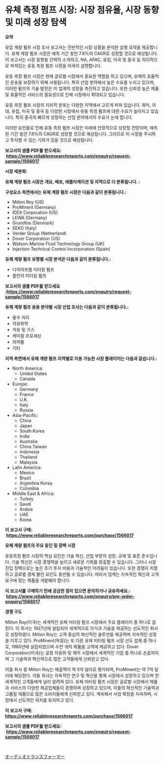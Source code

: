 <p><h1>유체 측정 펌프 시장: 시장 점유율, 시장 동향 및 미래 성장 탐색</h1></p><p><strong>요약</strong></p>
<p><p>유압 계량 펌프 시장 조사 보고서는 전반적인 시장 상황을 분석한 실행 요약을 제공합니다. 유체 계량 펌프 시장은 예측 기간 동안 7.8%의 CAGR로 성장할 것으로 예상됩니다. 이 보고서는 시장 동향을 간략히 소개하고, NA, APAC, 유럽, 미국 및 중국 등 지리적으로 퍼져있는 유동 측정 펌프 시장을 자세히 설명합니다.</p><p>유동 측정 펌프 시장은 현재 글로벌 시장에서 중요한 역할을 하고 있으며, 유체의 효율적인 운송을 보장하기 위해 사용됩니다. 특히 산업 분야에서 높은 수요를 누리고 있으며, 이러한 펌프의 기술 발전은 이 업계의 성장을 촉진하고 있습니다. 또한 신뢰성 높은 제품 및 효율적인 서비스의 필요성으로 인해 시장에서 확대되고 있습니다.</p><p>유동 측정 펌프 시장의 지리적 분포는 다양한 지역에서 고르게 퍼져 있습니다. 북미, 아태, 유럽, 미국 및 중국 등 다양한 시장에서 유동 측정 펌프에 대한 수요가 높아지고 있습니다. 특히 중국의 빠르게 성장하는 산업 분야에서의 수요가 눈에 띕니다.</p><p>이러한 요인들로 인해 유동 측정 펌프 시장은 미래에 안정적으로 성장할 전망이며, 예측된 기간 동안 7.8%의 CAGR로 성장할 것으로 예상됩니다. 그러므로 이 시장을 주시하고 투자할 수 있는 기회가 있을 것으로 예상됩니다.</p></p>
<p><strong>보고서의 샘플 PDF를 받으세요: &nbsp;<a href="https://www.reliableresearchreports.com/enquiry/request-sample/1566017">https://www.reliableresearchreports.com/enquiry/request-sample/1566017</a></strong></p>
<p><strong>시장 세분화:</strong></p>
<p><strong> 유체 계량 펌프 시장은 개요, 배포, 애플리케이션 및 지역으로 더 분류됩니다. :</strong></p>
<p><strong>구성요소 측면에서는 유체 계량 펌프 시장은 다음과 같이 분류됩니다.:</strong></p>
<p><ul><li>Milton Roy (US)</li><li>ProMinent (Germany)</li><li>IDEX Corporation (US)</li><li>LEWA (Germany)</li><li>Grundfos (Denmark)</li><li>SEKO (Italy)</li><li>Verder Group (Netherland)</li><li>Dover Corporation (US)</li><li>Watson-Marlow Fluid Technology Group (UK)</li><li>Injection Technical Control Incorporation (Spain)</li></ul></p>
<p><strong> 유체 계량 펌프 유형별 시장 분석은 다음과 같이 분류됩니다.:</strong></p>
<p><ul><li>다이어프램 미터링 펌프</li><li>플런저 미터링 펌프</li></ul></p>
<p><strong>보고서의 샘플 PDF를 받으세요 :<a href="https://www.reliableresearchreports.com/enquiry/request-sample/1566017">https://www.reliableresearchreports.com/enquiry/request-sample/1566017</a></strong></p>
<p><strong> 유체 계량 펌프 응용 분야별 시장 산업 조사는 다음과 같이 분류됩니다.:</strong></p>
<p><ul><li>용수 처리</li><li>석유화학</li><li>석유 및 가스</li><li>케미컬 프로세싱</li><li>의약품</li><li>기타</li></ul></p>
<p><strong>지역 측면에서 유체 계량 펌프 지역별로 이용 가능한 시장 플레이어는 다음과 같습니다.:</strong></p>
<p><ul>
    <li>
        North America:
        <ul>
            <li>United States</li>
            <li>Canada</li>
        </ul>
    </li>
    <li>
        Europe:
        <ul>
            <li>Germany</li>
            <li>France</li>
            <li>U.K.</li>
            <li>Italy</li>
            <li>Russia</li>
        </ul>
    </li>
    <li>
        Asia-Pacific:
        <ul>
            <li>China</li>
            <li>Japan</li>
            <li>South Korea</li>
            <li>India</li>
            <li>Australia</li>
            <li>China Taiwan</li>
            <li>Indonesia</li>
            <li>Thailand</li>
            <li>Malaysia</li>
        </ul>
    </li>
    <li>
        Latin America:
        <ul>
            <li>Mexico</li>
            <li>Brazil</li>
            <li>Argentina Korea</li>
            <li>Colombia</li>
        </ul>
    </li>
    <li>
        Middle East & Africa:
        <ul>
            <li>Turkey</li>
            <li>Saudi</li>
            <li>Arabia</li>
            <li>UAE</li>
            <li>Korea</li>
        </ul>
    </li>
    </ul></p>
<p><strong>이 보고서 구매: &nbsp;<a href="https://www.reliableresearchreports.com/purchase/1566017">https://www.reliableresearchreports.com/purchase/1566017</a></strong></p>
<p><strong>유체 계량 펌프의 주요 동인 및 장벽 시장</strong></p>
<p><p>유동측정 펌프 시장의 핵심 요인은 기술 혁신, 산업 부문의 성장, 규제 및 표준 준수입니다. 기술 혁신은 시장 경쟁력을 높이고 새로운 기회를 창출할 수 있습니다. 그러나 시장 진입 장벽으로는 높은 초기 투자 비용과 기술적인 어려움이 있습니다. 또한 경쟁이 치열하고 글로벌 경제 불안 요인도 동반될 수 있습니다. 따라서 업계는 지속적인 혁신과 고객 요구에 맞는 제품을 개발해야 합니다.</p></p>
<p><strong>이 보고서를 구매하기 전에 궁금한 점이 있으면 문의하거나 공유하세요.: &nbsp;<a href="https://www.reliableresearchreports.com/enquiry/pre-order-enquiry/1566017">https://www.reliableresearchreports.com/enquiry/pre-order-enquiry/1566017</a></strong></p>
<p><strong>경쟁 구도</strong></p>
<p><p>Milton Roy(미국)는 세계적인 유체 미터링 펌프 시장에서 주요 플레이어 중 하나로 꼽힌다. 이 회사는 1927년에 설립되어 세계적으로 지식과 기술을 제공하는 선도적인 회사로 성장하였다. Milton Roy는 고객 중심의 혁신적인 솔루션을 제공하며 지속적인 성장을 이루고 있다. ProMinent(독일)는 또 다른 유체 미터링 펌프 시장 선도 업체 중 하나로, 1960년에 설립되었으며 수천 개의 제품을 고객에 제공하고 있다. Dover Corporation(미국)는 공장 자동화 및 제어 시장에서 세계적인 기업 중 하나로 손꼽혀지며 그 기술력과 혁신력으로 많은 고객들에게 신뢰받고 있다. </p><p>이들 회사 중 Milton Roy는 매출액이 약 5억 달러로 평가되며, ProMinent는 약 7억 달러에 해당한다. 이들 회사는 지속적인 연구 및 혁신을 통해 시장에서 성장하고 있으며 전 세계적인 고객들에게 널리 알려져 있다. 유체 미터링 펌프 시장은 글로벌 시장에서 제품과 서비스의 다양한 제공업체들이 경쟁하며 성장하고 있으며, 이들의 혁신적인 기술력과 고품질 제품으로 많은 소비자들에게 신뢰받고 있다. 계속해서 사업 확장을 지속하며, 시장에서 선도적인 위치를 유지하고 있다.</p></p>
<p><strong>이 보고서 구매: &nbsp; <a href="https://www.reliableresearchreports.com/purchase/1566017">https://www.reliableresearchreports.com/purchase/1566017</a></strong></p>
<p><strong>보고서의 샘플 PDF를 받으세요: &nbsp;<a href="https://www.reliableresearchreports.com/enquiry/request-sample/1566017">https://www.reliableresearchreports.com/enquiry/request-sample/1566017</a></strong><strong></strong></p>
<p>&nbsp;</p>
<p><p><a href="https://github.com/zoetazuur/Market-Research-Report-List-1/blob/main/57647296349.md">オーディオトランスフォーマー</a></p></p>
